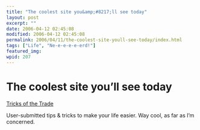 ```yaml
---
title: "The coolest site you&amp;#8217;ll see today"
layout: post
excerpt: ""
date: 2006-04-12 02:45:08
modified: 2006-04-12 02:45:08
permalink: 2006/04/11/the-coolest-site-youll-see-today/index.html
tags: ["Life", "Ne-e-e-e-e-erd!"]
featured_img: 
wpid: 207
---
```


# The coolest site you&#8217;ll see today

[Tricks of the Trade](http://www.tradetricks.org/)

User-submitted tips &amp; tricks to make your life easier. Way cool, as far as I’m concerned.